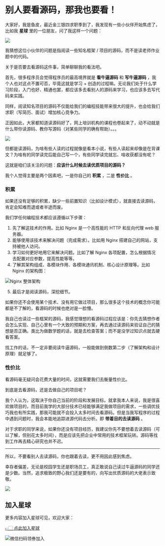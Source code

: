 # 别人要看源码，那我也要看！

大家好，我是鱼皮，最近金三银四求职季到了，我发现有一些小伙伴开始焦虑了，比如我 **星球** 里的一位朋友，问了我这样一个问题：

![](https://qiniuyun.code-nav.cn/WX20220311-160304@2x.png)

我猜想这位小伙伴的问题是指阅读一些知名框架 / 项目的源码，而不是读老师作业题中的代码。

关于是否要去看源码这件事，简单聊聊我的看法吧。

首先，很多程序员会觉得程序员的最高境界就是 **看牛逼源码** 和 **写牛逼源码** ，我个人也对这点不置可否，毕竟这就是学习 + 创造的过程嘛。无论我们处于什么学习阶段，入门也好、精通也罢，都应该多去看别人的源码来学习，也应该多去写代码来实践。

同样，阅读知名项目的源码不仅能给我们的编程技能带来很大的提升，也会给我们求职（写简历、面试）增加核心竞争力。

正因如此，大家都知道读源码好了，网上培训机构的课程也卷起来了，动不动就是什么带你读源码、教你写源码（对某些同学的确有帮助）。。。

![](https://qiniuyun.code-nav.cn/image-20220311171650236.png)

但都是读源码，为啥有些人读的过程就像是看本小说，有些人读起来却像是在背课文？为啥有的同学读完后能自己写一个，有些同学读完就忘、啥收获都没有呢？

这就是咱们该关注的问题：**应该什么时候去读优质项目的源码？**

我个人觉得主要是两个因素吧，一是你自己的 **积累** ，二是 **性价比** 。



### 积累

如果还没有足够的积累，缺少一些前置知识（比如设计模式），就直接去读源码，肯定会知难而退或者半途而废。

我们学任何编程技术都应该遵循以下步骤：

1. 先了解这技术的作用。比如 Nginx 是一个高性能的 HTTP 和反向代理 web 服务器。
2. 能够使用该技术来解决问题（完成需求）。比如用 Nginx 搭建自己的网站，支持被他人访问。
3. 学习如何更好地用它来解决问题。比如了解 Nginx 各项配置，怎么根据情况去配置对应参数，提高性能等等。
4. 了解其架构组成、各模块作用、各模块通讯机制、核心设计原理等。比如 Nginx 的架构图：

![Nginx 整体架构](https://qiniuyun.code-nav.cn/watermark,type_ZmFuZ3poZW5naGVpdGk,shadow_10,text_aHR0cHM6Ly9hcml0aC5ibG9nLmNzZG4ubmV0,size_16,color_FFFFFF,t_70.png)

5. 最后才是阅读源码，深挖细节。



如果你还不会使用某个技术、没有用它做过项目，那么很多这个技术的概念你可能都是不了解的，看源码的时候也绝对是一脸懵。

我自己也读过一些框架的源码，我感觉理想的看源码过程应该是：你先去猜想作者会怎么实现、自己心里有一个大致的预期和方案，再去通过读源码来验证自己的猜想是否正确。类比为做数学题的话，就是去检查答案；而不是没学过知识点就去硬看答案。

找工作的话，不一定非要阅读牛逼源码，一般能做到倒数第二步（了解架构和设计原理）就足够了。



### 性价比

看源码毫无疑问会花费大量的时间，这就需要我们去衡量性价比。

到底是去看源码，还是去做自己的项目呢？

我个人认为，这取决于你自己当前的阶段和发展目标。就拿我本人来说，我是很喜欢做项目的，而目前我学的大部分技术已经能够满足我做项目的需求，一些调优技巧我也有所实践，那我可能就不会投入太多时间去看源码。但是当我写程序的过程中遇到问题时，我会本能地追踪进源代码去分析。即 **带着目的去读源码** 。

对于求职的同学来说，如果你还没有项目经历，我建议你先不要想着去读源码（可以了解，但别花太多时间），而是应该先把企业中常用的技术框架玩转。源码等找到工作再去精心研究也并不迟。



---



所以，不要看别人去读源码，你也跟着去读，更不用因此感到焦虑。

幸存者偏差，无论是校园学生还是职场员工，真正敢说自己读过牛逼源码的同学还是少数。当然，追求极致的野心我们还是要有的，向写出优质源码的大佬表示致敬。

![](https://qiniuyun.code-nav.cn/image-20220311171601863.png)



## 加入星球

更多内容加入星球可见，欢迎大家：

[👉🏻 点此加入星球](加入星球.md)

![微信扫码领券加入](https://yupi.icu/img/%E7%9F%A5%E8%AF%86%E6%98%9F%E7%90%83%E6%89%AB%E7%A0%81.jpeg)
